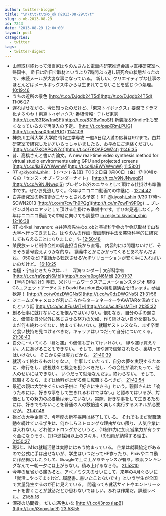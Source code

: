```yaml
---
author: twitter-blogger
title: "\n\t\t\t\t@o_ob @2013-08-29\t\t"
slug: o_ob-2013-08-29
id: 7243
date: '2013-08-29 12:00:00'
layout: post
categories:
  - twitter
tags:
  - twitter-digest
---
```


*   山梨取材終わって漫画家はやのんさんと電車内研究推進会議→直接研究室へ帰国中。 昨日は昨日で取材というより7時間ぶっ通し研究会の状態だったので、未読メールが大変な事になっている。 新しい、クリエイティブな仕事のほとんどはメールボックス中からは生まれてこないことを感じつつ処理。 [10:19:46](http://twitter.com/o_ob/statuses/372891290675216384)
*   うちの近所の景色 [http://t.co/DJgdb24T5d](http://t.co/DJgdb24T5d) [11:06:27](http://twitter.com/o_ob/statuses/372903039520092160)
*   遅ればせながら、今日知ったのだけど、「東京トイボックス」要潤でドラマ化するのね！東京トイボックス: 番組情報 : テレビ東京 [http://t.co/8318w1noSF](http://t.co/8318w1noSF) 新装版＆Kindle化も安くなっているので再購入の予定。 [http://t.co/pspXRmLPUG](http://t.co/pspXRmLPUG) [11:41:09](http://twitter.com/o_ob/statuses/372911773285765120)
*   神奈川工科大学 大学院 情報工学専攻 一般A日程入試の応募は9/2まで。白井研究室で研究したい方いらっしゃいましたら、お早めにご連絡ください。 [http://t.co/7KOAPQWZct](http://t.co/7KOAPQWZct) [11:46:35](http://twitter.com/o_ob/statuses/372913137638711296)
*   昔、高橋さんと書いた論文。A new real-time video synthesis method for virtual studio environments using GPU and projected screens [http://t.co/ljaBWYWwmW](http://t.co/ljaBWYWwmW) [11:58:01](http://twitter.com/o_ob/statuses/372916018785431552)
*   RT [@kiyoshi_shin](http://twitter.com/kiyoshi_shin): 【イベント告知】TGS２日目 9月30日（金）17:00頃からの「センス・オブ・ワンダーナイト」 [http://t.co/v9NJNweqjS](http://t.co/v9NJNweqjS) プレゼン以外のニヤッとして頂ける仕掛けも準備中です。ぜひお見逃しなく。今年はニコニコ動画での中継に… [12:14:42](http://twitter.com/o_ob/statuses/372920216352604160)
*   白井研究室の新技術がニヤッとされる予定！ RT [@kiyoshi_shin](http://twitter.com/kiyoshi_shin) 9/30 17時〜SOWN2013 [http://t.co/m7cwFh9PQg](http://t.co/m7cwFh9PQg) … プレゼン以外のニヤッとして頂ける仕掛けも準備中です。ぜひお見逃しなく。今年はニコニコ動画での中継に向けても調整中 [in reply to kiyoshi_shin](http://twitter.com/kiyoshi_shin/statuses/372878894212198400) [12:16:38](http://twitter.com/o_ob/statuses/372920702120120320)
*   RT [@rikei_hayanon](http://twitter.com/rikei_hayanon): 白井暁彦先生@o_obと芸術科学会の学会誌取材で山梨大学へ行ってきました。はやのんの作画･漫画制作手法を芸術科学的に研究してもらえることになりました。ﾜｰ [12:50:48](http://twitter.com/o_ob/statuses/372929299839717376)
*   某民放テレビ制作会社の調査担当氏から直電。 内容的には問題ないけど、そろそろ番号変えようかな的な。 講義中とかにかかってくるとあれなんだよね。 050などIP電話から転送させるVoIPソリューションが安く手に入ればいいのだけど。 [16:18:25](http://twitter.com/o_ob/statuses/372981548355579904)
*   南極・宇宙ときたら次は…！　深海ワンダー | 文部科学省 [http://t.co/ra9pgN6Mbl](http://t.co/ra9pgN6Mbl) [20:01:37](http://twitter.com/o_ob/statuses/373037716591886336)
*   【学内D科向け】明日、米ドリームワークスアニメーションスタジオ 現役CGエフェクトアーティストDavid Bazelon氏の特別講演会を行います。参加歓迎！ [http://t.co/wOdzDWGNsS](http://t.co/wOdzDWGNsS) [21:31:56](http://twitter.com/o_ob/statuses/373060446321790976)
*   ジェームズキャメロンが若いころからターミネーターやAVATARを温めていたという話 [http://t.co/acJtFusMTH](http://t.co/acJtFusMTH) [21:35:32](http://twitter.com/o_ob/statuses/373061354782855169)
*   創る仕事に就けないことを恨んではいけない。恨むなら、自分の手の遅さと、価値を自分以外に感じさせる努力の欠如、作り続けない自分を恨もう。 まだ何も終わってない、始まってもいない。就職がストレスなら、まず卒業と食い扶持を見つけるべきだ。キャリアはいつだって自分についてくる。 [21:38:43](http://twitter.com/o_ob/statuses/373062154783436800)
*   自分についてくる「縁と運」の価値も忘れてはいけない。 縁や運は買えない。人にあげることもできない。 そして、縁や運で信頼されたら、裏切ってはいけない。 そこから先は実力だから。 [21:40:39](http://twitter.com/o_ob/statuses/373062640844566530)
*   就活って終わるものじゃない。 仕事していたって、自分の夢を実現するために、修行をし、虎視眈々と機会を狙うべきだし、今の会社が潰れたって、他人のせいにはできない。 いつだって就活なんだよ。終わらない。 そして、転職するなら、まずは給料が上がる側に転職するべきだ。 [21:42:54](http://twitter.com/o_ob/statuses/373063204701622274)
*   最近の親は大学生ぐらいの子供に「好きに生きろ」という。親御さんは「喰うためには、好きな事をして生きれるわけではない」と認めてはいるが、対価としての努力の必要量は示していない。実際、好きな事をして生きるためには、好きでもないことを普通の人の数倍速く楽しく実行するスキルが必要だが。 [21:47:48](http://twitter.com/o_ob/statuses/373064440599429120)
*   殆どの大手企業で、今年度の新卒採用は終了している。 それでもまだ就職活動を続けている学生は、何かしらストロングな理由がない限り、人気企業には入れない。どれ位ストロングかというと、(1)制作力に加え営業力が有りすぐ金になりそう、(2)中途採用以上のスキル、(3)役員が納得する理由。 [21:50:27](http://twitter.com/o_ob/statuses/373065106092875776)
*   現3年、M1の就職活動は実際にはもう始まっている。 企業は就職協定があるので公式に手は出せないが、学生はいつだってHP作ったり、Pixivやニコ動に作品掲示したりして、Googleで上に上がるチャンスが有る。検索ランキングなんて一朝一夕には上がらない。積み上げるなら今。 [21:53:10](http://twitter.com/o_ob/statuses/373065791454720001)
*   今年の反省から鑑みると、アベノミクスのせいにして、来年の4月ぐらいに「就活…やってますけど…履歴書…書いたことないです」という学生が全国で大量発生するのが目に見えている。 間違っても就活サイトやエントリーシートを書くことが就活だとか思わないでほしい。あれは作業だ。課題レベル。 [21:55:16](http://twitter.com/o_ob/statuses/373066319173652480)
*   深夜の訪問者。 だいぶ茶色いな [http://t.co/i3noxsIapB](http://t.co/i3noxsIapB) [23:58:55](http://twitter.com/o_ob/statuses/373097437197373440)